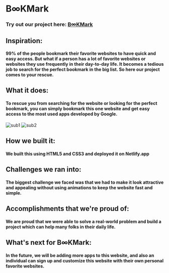 # B∞KMark

### Try out our project here: [B∞KMark](https://binfikmark.netlify.app/)

## Inspiration: 
#### 99% of the people bookmark their favorite websites to have quick and easy access. But what if a person has a lot of favorite websites or websites they use frequently in their day-to-day life. It becomes a tedious job to search for the perfect bookmark in the big list. So here our project comes to your rescue.

## What it does: 
#### To rescue you from searching for the website or looking for the perfect bookmark, you can simply bookmark this one website and get easy access to the most used apps developed by Google.

![sub1](https://user-images.githubusercontent.com/65391854/129444701-438a0e8e-1032-49ba-b9a1-afa2d8ccea9c.png)
![sub2](https://user-images.githubusercontent.com/65391854/129444711-0144fd78-3d5e-4978-85aa-5c340c5dfda9.png)

## How we built it: 
#### We built this using HTML5 and CSS3 and deployed it on Netlify.app

## Challenges we ran into: 
#### The biggest challenge we faced was that we had to make it look attractive and appealing without using animations to keep the website fast and simple. 

## Accomplishments that we're proud of: 
#### We are proud that we were able to solve a real-world problem and build a project which can help many folks in their daily life. 

## What's next for B∞KMark: 
#### In the future, we will be adding more apps to this website, and also an individual can sign up and customize this website with their own personal favorite websites.

